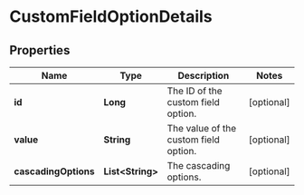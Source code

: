 # CustomFieldOptionDetails

## Properties
Name | Type | Description | Notes
------------ | ------------- | ------------- | -------------
**id** | **Long** | The ID of the custom field option. |  [optional]
**value** | **String** | The value of the custom field option. |  [optional]
**cascadingOptions** | **List&lt;String&gt;** | The cascading options. |  [optional]
